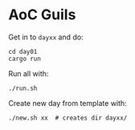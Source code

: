 AoC Guils
=========

Get in to `dayxx` and do:

    cd day01
    cargo run

Run all with:

    ./run.sh

Create new day from template with:

    ./new.sh xx  # creates dir dayxx/
